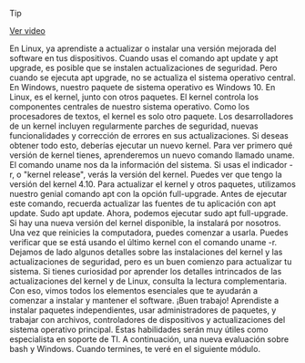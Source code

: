 > [!TIP]  
> [Ver video](https://youtu.be/toGEwqCJsL0)

En Linux, ya aprendiste a actualizar o instalar una versión mejorada del software en tus dispositivos. Cuando usas el comando apt update y apt upgrade, es posible que se instalen actualizaciones de seguridad. Pero cuando se ejecuta apt upgrade, no se actualiza el sistema operativo central. En Windows, nuestro paquete de sistema operativo es Windows 10. En Linux, es el kernel, junto con otros paquetes. El kernel controla los componentes centrales de nuestro sistema operativo. Como los procesadores de textos, el kernel es solo otro paquete. Los desarrolladores de un kernel incluyen regularmente parches de seguridad, nuevas funcionalidades y corrección de errores en sus actualizaciones. Si deseas obtener todo esto, deberías ejecutar un nuevo kernel. Para ver primero qué versión de kernel tienes, aprenderemos un nuevo comando llamado uname. El comando uname nos da la información del sistema. Si usas el indicador -r, o "kernel release", verás la versión del kernel. Puedes ver que tengo la versión del kernel 4.10. Para actualizar el kernel y otros paquetes, utilizamos nuestro genial comando apt con la opción full-upgrade. Antes de ejecutar este comando, recuerda actualizar las fuentes de tu aplicación con apt update. Sudo apt update. Ahora, podemos ejecutar sudo apt full-upgrade. Si hay una nueva versión del kernel disponible, la instalará por nosotros. Una vez que reinicies la computadora, puedes comenzar a usarla. Puedes verificar que se está usando el último kernel con el comando uname -r. Dejamos de lado algunos detalles sobre las instalaciones del kernel y las actualizaciones de seguridad, pero es un buen comienzo para actualizar tu sistema. Si tienes curiosidad por aprender los detalles intrincados de las actualizaciones del kernel y de Linux, consulta la lectura complementaria. Con eso, vimos todos los elementos esenciales que te ayudarán a comenzar a instalar y mantener el software. ¡Buen trabajo! Aprendiste a instalar paquetes independientes, usar administradores de paquetes, y trabajar con archivos, controladores de dispositivos y actualizaciones del sistema operativo principal. Estas habilidades serán muy útiles como especialista en soporte de TI. A continuación, una nueva evaluación sobre bash y Windows. Cuando termines, te veré en el siguiente módulo.
